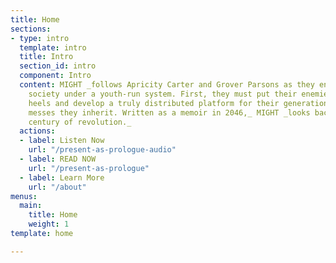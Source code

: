 ```yaml
---
title: Home
sections:
- type: intro
  template: intro
  title: Intro
  section_id: intro
  component: Intro
  content: MIGHT _follows Apricity Carter and Grover Parsons as they endeavor to reboot
    society under a youth-run system. First, they must put their enemies on their
    heels and develop a truly distributed platform for their generation to fix the
    messes they inherit. Written as a memoir in 2046,_ MIGHT _looks back on a quarter
    century of revolution._
  actions:
  - label: Listen Now
    url: "/present-as-prologue-audio"
  - label: READ NOW
    url: "/present-as-prologue"
  - label: Learn More
    url: "/about"
menus:
  main:
    title: Home
    weight: 1
template: home

---
```

